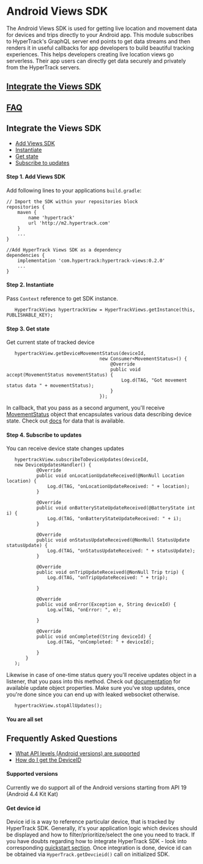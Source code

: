 # Android Views SDK

The Android Views SDK is used for getting live location and movement data for devices and trips directly to your Android app. This module subscribes to HyperTrack's GraphQL server end points to get data streams and then renders it in useful callbacks for app developers to build beautiful tracking experiences. This helps developers creating live location views go serverless. Their app users can directly get data securely and privately from the HyperTrack servers.
## [Integrate the Views SDK](#integrate-the-views-sdk)
## [FAQ](#frequently-asked-questions)

## Integrate the Views SDK
 - [Add Views SDK](#step-1-add-views-sdk)
 - [Instantiate](#step-2-instantiate)
 - [Get state](#step-3-get-state)
 - [Subscribe to updates](#step-4-subscribe-to-updates)

#### Step 1. Add Views SDK
Add following lines to your applications `build.gradle`:
```
// Import the SDK within your repositories block
repositories {
    maven {
        name 'hypertrack'
        url 'http://m2.hypertrack.com'
    }
    ...
}

//Add HyperTrack Views SDK as a dependency
dependencies {
    implementation 'com.hypertrack:hypertrack-views:0.2.0'
    ...
}
```

#### Step 2. Instantiate
Pass `Context` reference to get SDK instance.
```
   HyperTrackViews hypertrackView = HyperTrackViews.getInstance(this, PUBLISHABLE_KEY);
```

#### Step 3. Get state
Get current state of tracked device
```
   hypertrackView.getDeviceMovementStatus(deviceId,
                                  new Consumer<MovementStatus>() {
                                      @Override
                                      public void accept(MovementStatus movementStatus) {
                                          Log.d(TAG, "Got movement status data " + movementStatus);
                                      }
                                  });
```
In callback, that you pass as a second argument, you'll receive [MovementStatus](http://hypertrack-views-javadoc.s3-website-us-west-2.amazonaws.com)
object that encapsulates various data describing device state.
Check out [docs](http://hypertrack-views-javadoc.s3-website-us-west-2.amazonaws.com) for data that is available.

#### Step 4. Subscribe to updates
You can receive device state changes updates
```
   hypertrackView.subscribeToDeviceUpdates(deviceId,
   new DeviceUpdatesHandler() {
           @Override
           public void onLocationUpdateReceived(@NonNull Location location) {
               Log.d(TAG, "onLocationUpdateReceived: " + location);
           }

           @Override
           public void onBatteryStateUpdateReceived(@BatteryState int i) {
               Log.d(TAG, "onBatteryStateUpdateReceived: " + i);
           }

           @Override
           public void onStatusUpdateReceived(@NonNull StatusUpdate statusUpdate) {
               Log.d(TAG, "onStatusUpdateReceived: " + statusUpdate);
           }

           @Override
           public void onTripUpdateReceived(@NonNull Trip trip) {
               Log.d(TAG, "onTripUpdateReceived: " + trip);

           }

           @Override
           public void onError(Exception e, String deviceId) {
               Log.w(TAG, "onError: ", e);

           }

           @Override
           public void onCompleted(String deviceId) {
               Log.d(TAG, "onCompleted: " + deviceId);

           }
       }
   );
```
Likewise in case of one-time status query you'll receive updates object in a listener, that you pass
into this method. Check out [documentation](http://hypertrack-views-javadoc.s3-website-us-west-2.amazonaws.com)
for available update object properties.
Make sure you've stop updates, once you're done since you can end up with leaked websocket otherwise.

```
   hypertrackView.stopAllUpdates();
```

#### You are all set


## Frequently Asked Questions
- [What API levels (Android versions) are supported](#supported-versions)
- [How do I get the DeviceID](#get-device-id)

#### Supported versions
Currently we do support all of the Android versions starting from API 19 (Android 4.4 Kit Kat)


#### Get device id
Device id is a way to reference particular device, that is tracked by HyperTrack SDK.
Generally, it's your application logic which devices should be displayed and how to filter/prioritize/select
the one you need to track. If you have doubts regarding how to integrate HyperTrack SDK - look into
corresponding [quickstart section](https://github.com/hypertrack/quickstart-android#integrate-the-sdk).
Once integration is done, device id can be obtained via `HyperTrack.getDevcieid()` call on initialized SDK.

